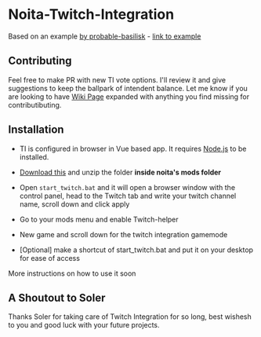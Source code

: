 # Noita-Twitch-Integration

Based on an example [by probable-basilisk](https://github.com/probable-basilisk/) - [link to example](https://github.com/probable-basilisk/noita-ws-api)

## Contributing
Feel free to make PR with new TI vote options. I'll review it and give suggestions to keep the ballpark of intendent balance.
Let me know if you are looking to have [Wiki Page](https://github.com/Miczu/Noita-Twitch-Integration/wiki) expanded with anything you find missing for contributibuting.

## Installation
* TI is configured in browser in Vue based app. It requires [Node.js](https://nodejs.org/en) to be installed.

* [Download this](https://github.com/Miczu/Noita-Twitch-Integration/releases/download/1/twitch-integration.zip) and unzip the folder **inside noita's mods folder** 

* Open `start_twitch.bat` and it will open a browser window with the control panel, head to the Twitch tab and write your twitch channel name, scroll down and click apply

* Go to your mods menu and enable Twitch-helper

* New game and scroll down for the twitch integration gamemode

* [Optional] make a shortcut of start_twitch.bat and put it on your desktop for ease of access

More instructions on how to use it soon

## A Shoutout to Soler

Thanks Soler for taking care of Twitch Integration for so long, best wishesh to you and good luck with your future projects.
